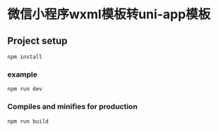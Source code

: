 # 微信小程序wxml模板转uni-app模板

## Project setup
```
npm install
```

### example
```
npm run dev
```

### Compiles and minifies for production
```
npm run build
```


